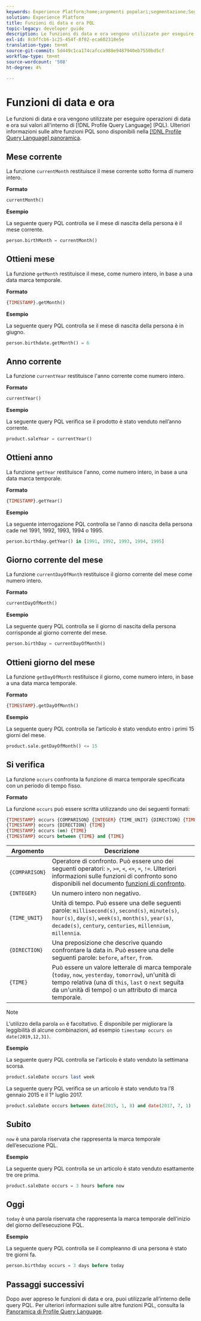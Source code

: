 ```yaml
---
keywords: Experience Platform;home;argomenti popolari;segmentazione;Segmentazione;Servizio di segmentazione;pql;PQL;Lingua query profilo;funzioni data e ora;funzioni datetime;datetime;data;ora;
solution: Experience Platform
title: Funzioni di data e ora PQL
topic-legacy: developer guide
description: Le funzioni di data e ora vengono utilizzate per eseguire operazioni di data e ora sui valori all’interno di Profile Query Language (PQL).
exl-id: 8cbffcb6-1c25-454f-8f02-eca602318e5e
translation-type: tm+mt
source-git-commit: 5d449c1ca174cafcca988e9487940eb7550bd5cf
workflow-type: tm+mt
source-wordcount: '508'
ht-degree: 4%

---
```


# Funzioni di data e ora

Le funzioni di data e ora vengono utilizzate per eseguire operazioni di data e ora sui valori all&#39;interno di [!DNL Profile Query Language] (PQL). Ulteriori informazioni sulle altre funzioni PQL sono disponibili nella [[!DNL Profile Query Language] panoramica](./overview.md).

## Mese corrente

La funzione `currentMonth` restituisce il mese corrente sotto forma di numero intero.

**Formato**

```sql
currentMonth()
```

**Esempio**

La seguente query PQL controlla se il mese di nascita della persona è il mese corrente.

```sql
person.birthMonth = currentMonth()
```

## Ottieni mese

La funzione `getMonth` restituisce il mese, come numero intero, in base a una data marca temporale.

**Formato**

```sql
{TIMESTAMP}.getMonth()
```

**Esempio**

La seguente query PQL controlla se il mese di nascita della persona è in giugno.

```sql
person.birthdate.getMonth() = 6
```

## Anno corrente

La funzione `currentYear` restituisce l&#39;anno corrente come numero intero.

**Formato**

```sql
currentYear()
```

**Esempio**

La seguente query PQL verifica se il prodotto è stato venduto nell’anno corrente.

```sql
product.saleYear = currentYear()
```

## Ottieni anno

La funzione `getYear` restituisce l&#39;anno, come numero intero, in base a una data marca temporale.

**Formato**

```sql
{TIMESTAMP}.getYear()
```

**Esempio**

La seguente interrogazione PQL controlla se l&#39;anno di nascita della persona cade nel 1991, 1992, 1993, 1994 o 1995.

```sql
person.birthday.getYear() in [1991, 1992, 1993, 1994, 1995]
```

## Giorno corrente del mese

La funzione `currentDayOfMonth` restituisce il giorno corrente del mese come numero intero.

**Formato**

```sql
currentDayOfMonth()
```

**Esempio**

La seguente query PQL controlla se il giorno di nascita della persona corrisponde al giorno corrente del mese.

```sql
person.birthDay = currentDayOfMonth()
```

## Ottieni giorno del mese

La funzione `getDayOfMonth` restituisce il giorno, come numero intero, in base a una data marca temporale.

**Formato**

```sql
{TIMESTAMP}.getDayOfMonth()
```

**Esempio**

La seguente query PQL controlla se l’articolo è stato venduto entro i primi 15 giorni del mese.

```sql
product.sale.getDayOfMonth() <= 15
```

## Si verifica

La funzione `occurs` confronta la funzione di marca temporale specificata con un periodo di tempo fisso.

**Formato**

La funzione `occurs` può essere scritta utilizzando uno dei seguenti formati:

```sql
{TIMESTAMP} occurs {COMPARISON} {INTEGER} {TIME_UNIT} {DIRECTION} {TIME}
{TIMESTAMP} occurs {DIRECTION} {TIME}
{TIMESTAMP} occurs (on) {TIME}
{TIMESTAMP} occurs between {TIME} and {TIME}
```

| Argomento | Descrizione |
| --------- | ----------- |
| `{COMPARISON}` | Operatore di confronto. Può essere uno dei seguenti operatori: `>`, `>=`, `<`, `<=`, `=`, `!=`. Ulteriori informazioni sulle funzioni di confronto sono disponibili nel documento [funzioni di confronto](./comparison-functions.md). |
| `{INTEGER}` | Un numero intero non negativo. |
| `{TIME_UNIT}` | Unità di tempo. Può essere una delle seguenti parole: `millisecond(s)`, `second(s)`, `minute(s)`, `hour(s)`, `day(s)`, `week(s)`, `month(s)`, `year(s)`, `decade(s)`, `century`, `centuries`, `millennium`, `millennia`. |
| `{DIRECTION}` | Una preposizione che descrive quando confrontare la data in. Può essere una delle seguenti parole: `before`, `after`, `from`. |
| `{TIME}` | Può essere un valore letterale di marca temporale (`today`, `now`, `yesterday`, `tomorrow`), un&#39;unità di tempo relativa (una di `this`, `last` o `next` seguita da un&#39;unità di tempo) o un attributo di marca temporale. |

>[!NOTE]
>
>L&#39;utilizzo della parola `on` è facoltativo. È disponibile per migliorare la leggibilità di alcune combinazioni, ad esempio `timestamp occurs on date(2019,12,31)`.

**Esempio**

La seguente query PQL controlla se l&#39;articolo è stato venduto la settimana scorsa.

```sql
product.saleDate occurs last week
```

La seguente query PQL verifica se un articolo è stato venduto tra l’8 gennaio 2015 e il 1° luglio 2017.

```sql
product.saleDate occurs between date(2015, 1, 8) and date(2017, 7, 1)
```

## Subito

`now` è una parola riservata che rappresenta la marca temporale dell’esecuzione PQL.

**Esempio**

La seguente query PQL controlla se un articolo è stato venduto esattamente tre ore prima.

```sql
product.saleDate occurs = 3 hours before now
```

## Oggi

`today` è una parola riservata che rappresenta la marca temporale dell’inizio del giorno dell’esecuzione PQL.

**Esempio**

La seguente query PQL controlla se il compleanno di una persona è stato tre giorni fa.

```sql
person.birthday occurs = 3 days before today
```

## Passaggi successivi

Dopo aver appreso le funzioni di data e ora, puoi utilizzarle all’interno delle query PQL. Per ulteriori informazioni sulle altre funzioni PQL, consulta la [Panoramica di Profile Query Language](./overview.md).
